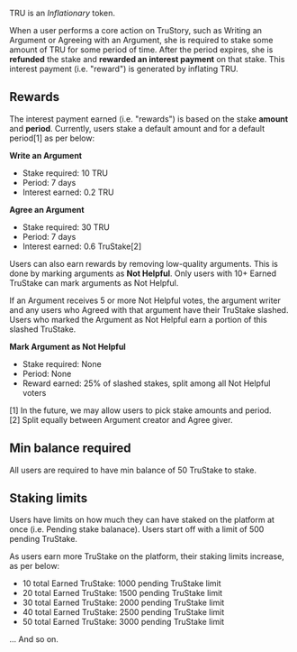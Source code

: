 TRU is an *Inflationary* token.

When a user performs a core action on TruStory, such as Writing an Argument or Agreeing with an Argument, she is required to stake some amount of TRU for some period of time. After the period expires, she is **refunded** the stake and **rewarded an interest payment** on that stake. This interest payment (i.e. "reward") is generated by inflating TRU.

## Rewards

The interest payment earned (i.e. "rewards") is based on the stake **amount** and **period**. Currently, users stake a default amount and for a default period[1] as per below:

**Write an Argument**
- Stake required: 10 TRU
- Period: 7 days
- Interest earned: 0.2 TRU


**Agree an Argument**
- Stake required: 30 TRU
- Period: 7 days
- Interest earned: 0.6 TruStake[2]

Users can also earn rewards by removing low-quality arguments. This is done by marking arguments as **Not Helpful**. Only users with 10+ Earned TruStake can mark arguments as Not Helpful.

If an Argument receives 5 or more Not Helpful votes, the argument writer and any users who Agreed with that argument have their TruStake slashed. Users who marked the Argument as Not Helpful earn a portion of this slashed TruStake.

**Mark Argument as Not Helpful**
 - Stake required: None
 - Period: None
 - Reward earned: 25% of slashed stakes, split among all Not Helpful voters 
 
[1] In the future, we may allow users to pick stake amounts and period.  
[2] Split equally between Argument creator and Agree giver.

## Min balance required

All users are required to have min balance of 50 TruStake to stake. 

## Staking limits
Users have limits on how much they can have staked on the platform at once (i.e. Pending stake balanace). Users start off with a limit of 500 pending TruStake.

As users earn more TruStake on the platform, their staking limits increase, as per below:

- 10 total Earned TruStake: 1000 pending TruStake limit
- 20 total Earned TruStake: 1500 pending TruStake limit
- 30 total Earned TruStake: 2000 pending TruStake limit
- 40 total Earned TruStake: 2500 pending TruStake limit
- 50 total Earned TruStake: 3000 pending TruStake limit

... And so on.
